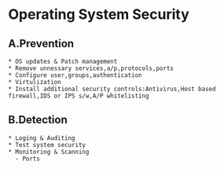 # Operating System Security


## A.Prevention  
  
	* OS updates & Patch management
	* Remove unnessary services,a/p,protocols,ports   
	* Configure user,groups,authentication 
	* Virtulization  
	* Install additional security controls:Antivirus,Host based firewall,IDS or IPS s/w,A/P whitelisting
	
## B.Detection  
  
	* Loging & Auditing
	* Test system security   
	* Monitoring & Scanning 
	  - Ports





